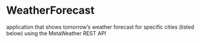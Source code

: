 # WeatherForecast
application that shows tomorrow’s weather forecast for specific cities (listed below) using the MetaWeather REST API
